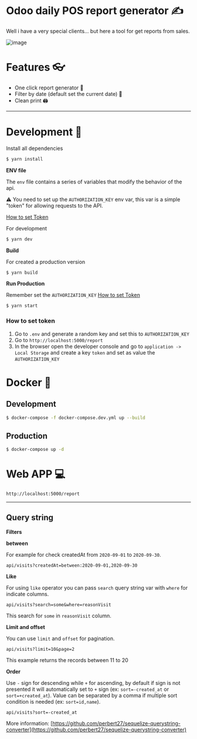 # Odoo daily POS report generator ✍


Well i have a very special clients... but here a tool for get reports from sales.

![image](https://user-images.githubusercontent.com/35310226/207208178-99de4570-15db-48bb-b8f9-240fcc1bc1d8.png)


# Features 👓

- One click report generator 🔮
- Filter by date (default set the current date) 📆
- Clean print 🖨

---

# Development 🧰

Install all dependencies

```bash
$ yarn install
```

**ENV file**

The `env` file contains a series of variables that modify the behavior of the api.

:warning: You need to set up the `AUTHORIZATION_KEY` env var, this var is a simple "token" for allowing requests to the API.

[How to set Token](#how-to-set-token)

For development

```bash
$ yarn dev
```

**Build**

For created a production version
```bash
$ yarn build
```

**Run Production**

Remember set the `AUTHORIZATION_KEY` [How to set Token](#how-to-set-token)

```bash
$ yarn start
```

### How to set token 

1. Go to `.env` and generate a random key and set this to `AUTHORIZATION_KEY`
2. Go to `http://localhost:5000/report`
3. In the browser open the developer console and go to `application -> Local Storage` and create a key `token` and set as value the `AUTHORIZATION_KEY`

# Docker 🐳

## Development

```bash
$ docker-compose -f docker-compose.dev.yml up --build
```

## Production

```bash
$ docker-compose up -d
```

# Web APP 💻

```bash
http://localhost:5000/report
```

---


## Query string

**Filters**

**between**

For example for check createdAt from `2020-09-01` to `2020-09-30`.

```
api/visits?createdAt=between:2020-09-01,2020-09-30
```

**Like**

For using `like` operator you can pass `search` query string var with `where` for indicate columns.

```
api/visits?search=some&where=reasonVisit
```

This search for `some` in `reasonVisit` column.

**Limit and offset**

You can use `limit` and `offset` for pagination.

```
api/visits?limit=10&page=2
```

This example returns the records between 11 to 20

**Order**

Use `-` sign for descending while `+` for ascending, by default if sign is not presented it will automatically set to `+` sign (ex: `sort=-created_at` or `sort=+created_at`). Value can be separated by a comma if multiple sort condition is needed (ex: `sort=id,name`).

```
api/visits?sort=-created_at
```

More information: [https://github.com/perbert27/sequelize-querystring-converter](https://github.com/perbert27/sequelize-querystring-converter)
